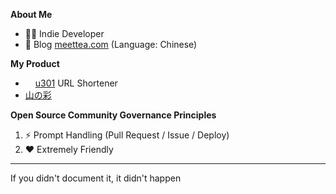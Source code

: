 **About Me**
- 🤦‍♂️ Indie Developer
- 📜 Blog <a href="https://www.meettea.com">meettea.com</a> (Language: Chinese)

**My Product**

- <img src="https://u301.com/favicon.ico" style="width: 12px; vertical-align:baseline" /> [u301](https://u301.com) URL Shortener
- [山の彩](https://time2.cc)

**Open Source Community Governance Principles**

1. ⚡️ Prompt Handling (Pull Request / Issue / Deploy)
2. ❤️ Extremely Friendly

---
If you didn't document it, it didn't happen 

